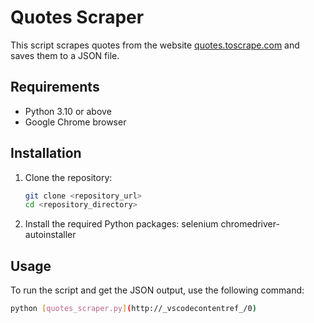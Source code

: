 # Quotes Scraper

This script scrapes quotes from the website [quotes.toscrape.com](http://quotes.toscrape.com) and saves them to a JSON file.

## Requirements

- Python 3.10 or above
- Google Chrome browser

## Installation

1. Clone the repository:
    ```sh
    git clone <repository_url>
    cd <repository_directory>
    ```

2. Install the required Python packages:
   selenium
   chromedriver-autoinstaller

## Usage

To run the script and get the JSON output, use the following command:
```sh
python [quotes_scraper.py](http://_vscodecontentref_/0)
